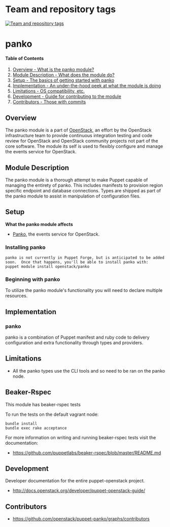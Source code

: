 Team and repository tags
========================

[![Team and repository tags](http://governance.openstack.org/badges/puppet-panko.svg)](http://governance.openstack.org/reference/tags/index.html)

<!-- Change things from this point on -->

panko
=======

#### Table of Contents

1. [Overview - What is the panko module?](#overview)
2. [Module Description - What does the module do?](#module-description)
3. [Setup - The basics of getting started with panko](#setup)
4. [Implementation - An under-the-hood peek at what the module is doing](#implementation)
5. [Limitations - OS compatibility, etc.](#limitations)
6. [Development - Guide for contributing to the module](#development)
7. [Contributors - Those with commits](#contributors)

Overview
--------

The panko module is a part of [OpenStack](https://www.openstack.org), an effort by the OpenStack infrastructure team to provide continuous integration testing and code review for OpenStack and OpenStack community projects not part of the core software.  The module its self is used to flexibly configure and manage the events service for OpenStack.

Module Description
------------------

The panko module is a thorough attempt to make Puppet capable of managing the entirety of panko.  This includes manifests to provision region specific endpoint and database connections.  Types are shipped as part of the panko module to assist in manipulation of configuration files.

Setup
-----

**What the panko module affects**

* [Panko](https://wiki.openstack.org/wiki/Panko), the events service for OpenStack.

### Installing panko

    panko is not currently in Puppet Forge, but is anticipated to be added soon.  Once that happens, you'll be able to install panko with:
    puppet module install openstack/panko

### Beginning with panko

To utilize the panko module's functionality you will need to declare multiple resources.

Implementation
--------------

### panko

panko is a combination of Puppet manifest and ruby code to delivery configuration and extra functionality through types and providers.

Limitations
------------

* All the panko types use the CLI tools and so need to be ran on the panko node.

Beaker-Rspec
------------

This module has beaker-rspec tests

To run the tests on the default vagrant node:

```shell
bundle install
bundle exec rake acceptance
```

For more information on writing and running beaker-rspec tests visit the documentation:

* https://github.com/puppetlabs/beaker-rspec/blob/master/README.md

Development
-----------

Developer documentation for the entire puppet-openstack project.

* http://docs.openstack.org/developer/puppet-openstack-guide/

Contributors
------------

* https://github.com/openstack/puppet-panko/graphs/contributors
